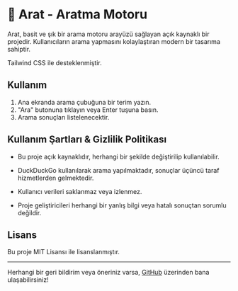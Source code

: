 # 🔎 Arat - Aratma Motoru

Arat, basit ve şık bir arama motoru arayüzü sağlayan açık kaynaklı bir projedir. Kullanıcıların arama yapmasını kolaylaştıran modern bir tasarıma sahiptir.

Tailwind CSS ile desteklenmiştir.

## Kullanım
1. Ana ekranda arama çubuğuna bir terim yazın.
2. "Ara" butonuna tıklayın veya Enter tuşuna basın.
3. Arama sonuçları listelenecektir.

## Kullanım Şartları & Gizlilik Politikası
- Bu proje açık kaynaklıdır, herhangi bir şekilde değiştirilip kullanılabilir.

- DuckDuckGo kullanılarak arama yapılmaktadır, sonuçlar üçüncü taraf hizmetlerden gelmektedir.

- Kullanıcı verileri saklanmaz veya izlenmez.

- Proje geliştiricileri herhangi bir yanlış bilgi veya hatalı sonuçtan sorumlu değildir.

## Lisans
Bu proje MIT Lisansı ile lisanslanmıştır.

---

Herhangi bir geri bildirim veya öneriniz varsa, [GitHub](https://github.com/ufuayk/) üzerinden bana ulaşabilirsiniz!